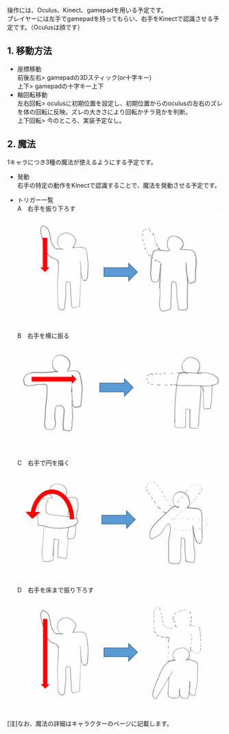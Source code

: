操作には、Oculus、Kinect、gamepadを用いる予定です。  
プレイヤーには左手でgamepadを持ってもらい、右手をKinectで認識させる予定です。（Oculusは顔です）  
## 1. 移動方法
* 座標移動  
前後左右> gamepadの3Dスティック(or十字キー)  
上下> gamepadの十字キー上下
* 軸回転移動  
左右回転> oculusに初期位置を設定し、初期位置からのoculusの左右のズレを体の回転に反映。ズレの大きさにより回転かチラ見かを判断。  
上下回転> 今のところ、実装予定なし。  

## 2. 魔法
1キャラにつき3種の魔法が使えるようにする予定です。  
* 発動  
右手の特定の動作をKinectで認識することで、魔法を発動させる予定です。

* トリガー一覧  
A　右手を振り下ろす  
![A](https://raw.githubusercontent.com/LimeStreem/MagicalFPS/master/wiki/A.gif) 
B　右手を横に振る  
![B](https://raw.githubusercontent.com/LimeStreem/MagicalFPS/master/wiki/B.gif)
C　右手で円を描く  
![C](https://raw.githubusercontent.com/LimeStreem/MagicalFPS/master/wiki/C.gif) 
D　右手を床まで振り下ろす  
![D](https://raw.githubusercontent.com/LimeStreem/MagicalFPS/master/wiki/D.gif)

[注]なお、魔法の詳細はキャラクターのページに記載します。

